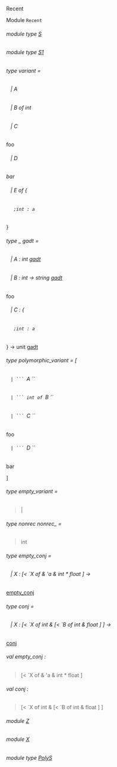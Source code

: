 Recent

Module `Recent`

<a id="module-type-S"></a>

###### module type [S](Recent.module-type-S.md)

<a id="module-type-S1"></a>

###### module type [S1](Recent.module-type-S1.md)

<a id="type-variant"></a>

###### type variant = 

<a id="type-variant.A"></a>

######    | A

<a id="type-variant.B"></a>

######    | B of int

<a id="type-variant.C"></a>

######    | C

foo

<a id="type-variant.D"></a>

######    | D

_bar_

<a id="type-variant.E"></a>

######    | E of {

<a id="type-variant.a"></a>

######      `;int : a`

}

<a id="type-gadt"></a>

###### type _ gadt = 

<a id="type-gadt.A"></a>

######    | A : int [gadt](#type-gadt)

<a id="type-gadt.B"></a>

######    | B : int -> string [gadt](#type-gadt)

foo

<a id="type-gadt.C"></a>

######    | C : {

<a id="type-gadt.a"></a>

######      `;int : a`

} -> unit [gadt](#type-gadt)

<a id="type-polymorphic_variant"></a>

###### type polymorphic_variant = [ 

<a id="type-polymorphic_variant.A"></a>

######    `| ``` `A ``

<a id="type-polymorphic_variant.B"></a>

######    `| ``` int of `B ``

<a id="type-polymorphic_variant.C"></a>

######    `| ``` `C ``

foo

<a id="type-polymorphic_variant.D"></a>

######    `| ``` `D ``

bar

 ]

<a id="type-empty_variant"></a>

###### type empty_variant =

> |

<a id="type-nonrec_"></a>

###### type nonrec nonrec_ =

> int

<a id="type-empty_conj"></a>

###### type empty_conj = 

<a id="type-empty_conj.X"></a>

######    | X : [< \`X of & 'a & int * float ] ->
[empty_conj](#type-empty_conj)

<a id="type-conj"></a>

###### type conj = 

<a id="type-conj.X"></a>

######    | X : [< \`X of int & [< \`B of int & float ] ] ->
[conj](#type-conj)

<a id="val-empty_conj"></a>

###### val empty_conj :

> [< \`X of & 'a & int * float ]

<a id="val-conj"></a>

###### val conj :

> [< \`X of int & [< \`B of int & float ] ]

<a id="module-Z"></a>

###### module [Z](Recent.Z.md)

<a id="module-X"></a>

###### module [X](Recent.X.md)

<a id="module-type-PolyS"></a>

###### module type [PolyS](Recent.module-type-PolyS.md)

